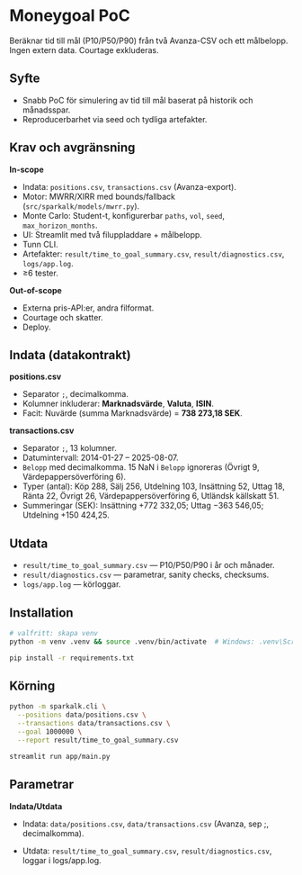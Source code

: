 # Moneygoal PoC

Beräknar tid till mål (P10/P50/P90) från två Avanza-CSV och ett målbelopp. Ingen extern data. Courtage exkluderas.

## Syfte
- Snabb PoC för simulering av tid till mål baserat på historik och månadsspar.
- Reproducerbarhet via seed och tydliga artefakter.

## Krav och avgränsning
**In-scope**
- Indata: `positions.csv`, `transactions.csv` (Avanza-export).
- Motor: MWRR/XIRR med bounds/fallback (`src/sparkalk/models/mwrr.py`).
- Monte Carlo: Student-t, konfigurerbar `paths`, `vol`, `seed`, `max_horizon_months`.
- UI: Streamlit med två filuppladdare + målbelopp.
- Tunn CLI.
- Artefakter: `result/time_to_goal_summary.csv`, `result/diagnostics.csv`, `logs/app.log`.
- ≥6 tester.

**Out-of-scope**
- Externa pris-API:er, andra filformat.
- Courtage och skatter.
- Deploy.

## Indata (datakontrakt)
**positions.csv**
- Separator `;`, decimalkomma.
- Kolumner inkluderar: **Marknadsvärde**, **Valuta**, **ISIN**.
- Facit: Nuvärde (summa Marknadsvärde) = **738 273,18 SEK**.

**transactions.csv**
- Separator `;`, 13 kolumner.
- Datumintervall: 2014-01-27 – 2025-08-07.
- `Belopp` med decimalkomma. 15 NaN i `Belopp` ignoreras (Övrigt 9, Värdepappersöverföring 6).
- Typer (antal): Köp 288, Sälj 256, Utdelning 103, Insättning 52, Uttag 18, Ränta 22, Övrigt 26, Värdepappersöverföring 6, Utländsk källskatt 51.
- Summeringar (SEK): Insättning +772 332,05; Uttag −363 546,05; Utdelning +150 424,25.

## Utdata
- `result/time_to_goal_summary.csv` — P10/P50/P90 i år och månader.
- `result/diagnostics.csv` — parametrar, sanity checks, checksums.
- `logs/app.log` — körloggar.

## Installation
```bash
# valfritt: skapa venv
python -m venv .venv && source .venv/bin/activate  # Windows: .venv\Scripts\activate

pip install -r requirements.txt
```

## Körning
```bash
python -m sparkalk.cli \
  --positions data/positions.csv \
  --transactions data/transactions.csv \
  --goal 1000000 \
  --report result/time_to_goal_summary.csv

streamlit run app/main.py
```
## Parametrar
**Indata/Utdata**

- Indata: `data/positions.csv`, `data/transactions.csv` (Avanza, sep ;, decimalkomma).

- Utdata: `result/time_to_goal_summary.csv`, `result/diagnostics.csv`, loggar i logs/app.log.